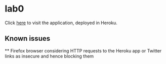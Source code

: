 # lab0

Click [here](https://marcoscm-tmdad-labs.herokuapp.com/) to visit the application, deployed in Heroku.

## Known issues
** Firefox browser considering HTTP requests to the Heroku app or Twitter links as insecure and hence blocking them